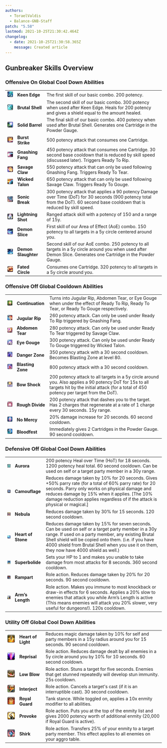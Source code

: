 ```yaml
---
authors:
  - ToraelValdis
  - Balance-GNB-Staff
patch: "5.58"
lastmod: 2021-10-25T21:30:42.464Z
changelog:
  - date: 2021-10-25T21:30:58.365Z
    message: Created article
---
```

## Gunbreaker Skills Overview

### Offensive On Global Cool Down Abilities

| | | |
|---|---|---|
|![KeenEdge](/img/jobs/tanks/gunbreaker/Keen_Edge.png)|**Keen Edge**| The first skill of our basic combo. 200 potency.|
|![BrutalShell](/img/jobs/tanks/gunbreaker/Brutal_Shell.png)| **Brutal Shell**| The second skill of our basic combo. 300 potency when used after Keen Edge. Heals for 200 potency and gives a shield equal to the amount healed. 
|![SolidBarrel](/img/jobs/tanks/gunbreaker/Solid_Barrel.png)|**Solid Barrel**|The final skill of our basic combo. 400 potency when used after Brutal Shell. Generates one Cartridge in the Powder Gauge. 
|![BurstStrike](/img/jobs/tanks/gunbreaker/Burst_Strike.png)|**Burst Strike**|500 potency attack that consumes one Cartridge.|
|![GnashingFang](/img/jobs/tanks/gunbreaker/Gnashing_Fang.png)|**Gnashing Fang**|450 potency attack that consumes one Cartridge. 30 second base cooldown that is reduced by skill speed (discussed later). Triggers Ready To Rip.|
|![SavageClaw](/img/jobs/tanks/gunbreaker/Savage_Claw.png)|**Savage Claw**|550 potency attack that can only be used following Gnashing Fang. Triggers Ready To Tear.|
|![WickedTalon](/img/jobs/tanks/gunbreaker/Wicked_Talon.png)|**Wicked Talon**|650 potency attack that can only be used following Savage Claw. Triggers Ready To Gouge.
|![SonicBreak](/img/jobs/tanks/gunbreaker/Sonic_Break.png)|**Sonic Break**|300 potency attack that applies a 90 potency Damage over Time (DoT) for 30 seconds (900 potency total from the DoT). 60 second base cooldown that is reduced by skill speed.
|![LightingShot](/img/jobs/tanks/gunbreaker/Lightning_Shot.png)|**Lightning Shot**|Ranged attack skill with a potency of 150 and a range of 15y.|
|![DemonSlice](/img/jobs/tanks/gunbreaker/Demon_Slice.png)|**Demon Slice**|First skill of our Area of Effect (AoE) combo. 150 potency to all targets in a 5y circle centered around you.
|![DemonSlaughter](/img/jobs/tanks/gunbreaker/Demon_Slaughter.png)|**Demon Slaughter**|Second skill of our AoE combo. 250 potency to all targets in a 5y circle around you when used after Demon Slice. Generates one Cartridge in the Powder Gauge. |
|![FatedCircle](/img/jobs/tanks/gunbreaker/Fated_Circle.png)|**Fated Circle**|Consumes one Cartridge. 320 potency to all targets in a 5y circle around you. 

### Offensive Off Global Cooldown Abilities

| | | |
|---|---|---|
|![Continuation](/img/jobs/tanks/gunbreaker/Continuation.png)|**Continuation**|Turns into Jugular Rip, Abdomen Tear, or Eye Gouge when under the effect of Ready To Rip, Ready To Tear, or Ready To Gouge respectively. 
|![JugularRip](/img/jobs/tanks/gunbreaker/Jugular_Rip.png)|**Jugular Rip**|260 potency attack. Can only be used under Ready To Rip triggered by Gnashing Fang. 
|![AbdomenTear](/img/jobs/tanks/gunbreaker/Abdomen_Tear.png)|**Abdomen Tear**|280 potency attack. Can only be used under Ready To Tear triggered by Savage Claw.
|![EyeGouge](/img/jobs/tanks/gunbreaker/Eye_Gouge.png)|**Eye Gouge**|300 potency attack. Can only be used under Ready To Gouge triggered by Wicked Talon.
|![DangerZone](/img/jobs/tanks/gunbreaker/Danger_Zone.png)|**Danger Zone**|350 potency attack with a 30 second cooldown. Becomes Blasting Zone at level 80.
|![BlastingZone](/img/jobs/tanks/gunbreaker/Blasting_Zone.png)|**Blasting Zone**|800 potency attack with a 30 second cooldown.
|![BowShock](/img/jobs/tanks/gunbreaker/Bow_Shock.png)|**Bow Shock**|200 potency attack to all targets in a 5y circle around you. Also applies a 90 potency DoT for 15s to all targets hit by the initial attack (for a total of 450 potency per target from the DoT).
|![RoughDivide](/img/jobs/tanks/gunbreaker/Rough_Divide.png)|**Rough Divide**|200 potency attack that dashes you to the target. Has 2 charges that regenerate at a rate of 1 charge every 30 seconds. 15y range. 
|![NoMercy](/img/jobs/tanks/gunbreaker/No_Mercy.png)|**No Mercy**|20% damage increase for 20 seconds. 60 second cooldown.
|![Bloodfest](/img/jobs/tanks/gunbreaker/Bloodfest.png)|**Bloodfest**|Immediately gives 2 Cartridges in the Powder Gauge. 90 second cooldown.

### Defensive Off Global Cool Down Abilities

| | | |
|---|---|---|
|![Aurora](/img/jobs/tanks/gunbreaker/Aurora.png)|**Aurora**|200 potency Heal over Time (HoT) for 18 seconds. 1200 potency heal total. 60 second cooldown. Can be used on self or a target party member in a 30y range. 
|![Camouflage](/img/jobs/tanks/gunbreaker/Camouflage.png)|**Camouflage**|Reduces damage taken by 10% for 20 seconds. Gives +50% parry rate (for a total of 60% parry rate) for 20 seconds. Parry only works on physical damage and reduces damage by 15% when it applies. \[The 10% damage reduction applies regardless of if the attack is physical or magical.]
|![Nebula](/img/jobs/tanks/gunbreaker/Nebula.png)|**Nebula**|Reduces damage taken by 30% for 15 seconds. 120 second cooldown.
|![HeartOfStone](/img/jobs/tanks/gunbreaker/Heart_of_Stone.png)|**Heart of Stone**|Reduces damage taken by 15% for seven seconds. Can be used on self or a target party member in a 30y range. If used on a party member, any existing Brutal Shell shield will be copied onto them. (i.e. if you have 4000 shield from Brutal Shell when you use it on them, they now have 4000 shield as well.)
|![Superbolide](/img/jobs/tanks/gunbreaker/Superbolide.png)|**Superbolide**|Sets your HP to 1 and makes you unable to take damage from most attacks for 8 seconds. 360 second cooldown. 
|![Rampart](/img/jobs/tanks/gunbreaker/Rampart.png)|**Rampart**|Role action. Reduces damage taken by 20% for 20 seconds. 90 second cooldown.
|![ArmsLength](/img/jobs/tanks/gunbreaker/Arms_Length.png)|**Arm’s Length**|Role action. Makes you immune to most knockback or draw-in effects for 6 seconds. Applies a 20% slow to enemies that attack you while Arm’s Length is active (This means enemies will attack you 20% slower, very useful for dungeons!). 120s cooldown.

### Utility Off Global Cool Down Abilities

| | | |
|---|---|---|
|![HeartOfLight](/img/jobs/tanks/gunbreaker/Heart_of_Light.png)|**Heart of Light**|Reduces magic damage taken by 10% for self and party members in a 15y radius around you for 15 seconds. 90 second cooldown. 
|![Reprisal](/img/jobs/tanks/gunbreaker/Reprisal.png)|**Reprisal**|Role action. Reduces damage dealt by all enemies in a 5y circle around you by 10% for 10 seconds. 60 second cooldown.
|![LowBlow](/img/jobs/tanks/gunbreaker/Low_Blow.png)|**Low Blow**|Role action. Stuns a target for five seconds. Enemies that get stunned repeatedly will develop stun immunity. 25s cooldown.|
|![Interject](/img/jobs/tanks/gunbreaker/Interject.png)|**Interject**| Role action. Cancels a target's cast (if it is an interruptible cast). 30 second cooldown.
|![RoyalGuard](/img/jobs/tanks/gunbreaker/Royal_Guard.png)|**Royal Guard**| Tank stance. While toggled on, applies a 10x enmity modifier to all abilities.
|![Provoke](/img/jobs/tanks/gunbreaker/Provoke.png)| **Provoke**| Role action. Puts you at the top of the enmity list and gives 2000 potency worth of additional enmity (20,000 if Royal Guard is active).
|![Shirk](/img/jobs/tanks/gunbreaker/Shirk.png)|**Shirk**|Role action. Transfers 25% of your enmity to a target party member. This effect applies to all enemies on your aggro table.
